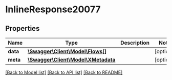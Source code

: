 # InlineResponse20077

## Properties
Name | Type | Description | Notes
------------ | ------------- | ------------- | -------------
**data** | [**\Swagger\Client\Model\Flows[]**](Flows.md) |  | [optional] 
**meta** | [**\Swagger\Client\Model\XMetadata**](XMetadata.md) |  | [optional] 

[[Back to Model list]](../../README.md#documentation-for-models) [[Back to API list]](../../README.md#documentation-for-api-endpoints) [[Back to README]](../../README.md)

